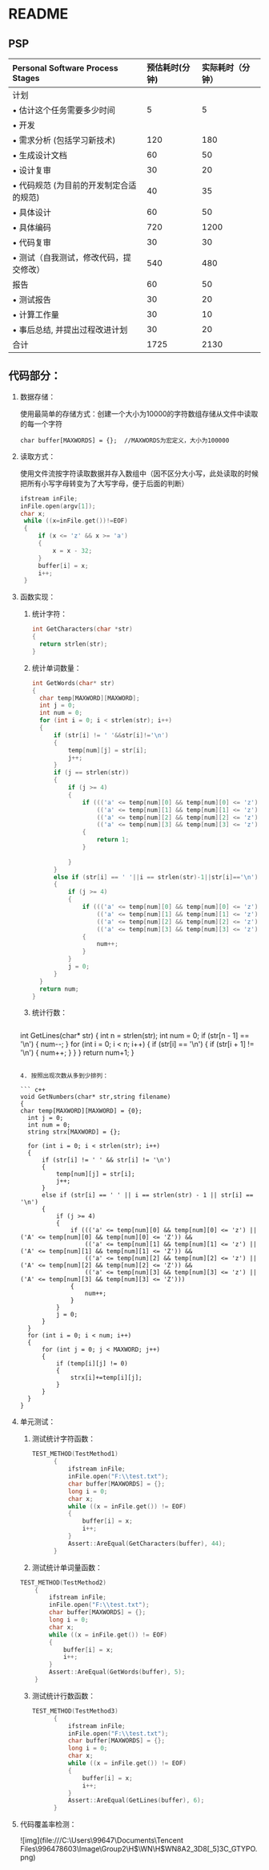 # README

## PSP

| Personal Software Process Stages        | 预估耗时(分钟) | 实际耗时（分钟） |
| :-------------------------------------- | :------------- | :--------------- |
| 计划                                    |                |                  |
| • 估计这个任务需要多少时间              | 5              | 5                |
| • 开发                                  |                |                  |
| • 需求分析 (包括学习新技术)             | 120            | 180              |
| • 生成设计文档                          | 60             | 50               |
| • 设计复审                              | 30             | 20               |
| • 代码规范 (为目前的开发制定合适的规范) | 40             | 35               |
| • 具体设计                              | 60             | 50               |
| • 具体编码                              | 720            | 1200             |
| • 代码复审                              | 30             | 30               |
| • 测试（自我测试，修改代码，提交修改）  | 540            | 480              |
| 报告                                    | 60             | 50               |
| • 测试报告                              | 30             | 20               |
| • 计算工作量                            | 30             | 10               |
| • 事后总结, 并提出过程改进计划          | 30             | 20               |
| 合计                                    | 1725           | 2130             |

## 代码部分：

1. 数据存储：

   使用最简单的存储方式：创建一个大小为10000的字符数组存储从文件中读取的每一个字符

   ```
   char buffer[MAXWORDS] = {};	//MAXWORDS为宏定义，大小为100000
   ```

2. 读取方式：

   使用文件流按字符读取数据并存入数组中（因不区分大小写，此处读取的时候把所有小写字母转变为了大写字母，便于后面的判断）

   ``` c++
   ifstream inFile;
   inFile.open(argv[1]);
   char x;
   	while ((x=inFile.get())!=EOF)
   	{
   		if (x <= 'z' && x >= 'a')
   		{
   			x = x - 32;
   		}
   		buffer[i] = x;
   		i++;
   	}
   ```

3. 函数实现：

   1. 统计字符：

      ``` c++
      int GetCharacters(char *str)
      {
      	return strlen(str);
      }
      ```

   2. 统计单词数量：

      ``` c++
      int GetWords(char* str)
      {
      	char temp[MAXWORD][MAXWORD];
      	int j = 0;
      	int num = 0;
      	for (int i = 0; i < strlen(str); i++)
      	{
      		if (str[i] != ' '&&str[i]!='\n')
      		{
      			temp[num][j] = str[i];
      			j++;
      		}
      		if (j == strlen(str))
      		{
      			if (j >= 4)
      			{
      				if ((('a' <= temp[num][0] && temp[num][0] <= 'z') || ('A' <= temp[num][0] && temp[num][0] <= 'Z')) &&
      					(('a' <= temp[num][1] && temp[num][1] <= 'z') || ('A' <= temp[num][1] && temp[num][1] <= 'Z')) &&
      					(('a' <= temp[num][2] && temp[num][2] <= 'z') || ('A' <= temp[num][2] && temp[num][2] <= 'Z')) &&
      					(('a' <= temp[num][3] && temp[num][3] <= 'z') || ('A' <= temp[num][3] && temp[num][3] <= 'Z')))
      				{
      					return 1;
      				}
      				
      			}
      		}
      		else if (str[i] == ' '||i == strlen(str)-1||str[i]=='\n')
      		{
      			if (j >= 4)
      			{
      				if ((('a' <= temp[num][0] && temp[num][0] <= 'z') || ('A' <= temp[num][0] && temp[num][0] <= 'Z')) &&
      					(('a' <= temp[num][1] && temp[num][1] <= 'z') || ('A' <= temp[num][1] && temp[num][1] <= 'Z')) &&
      					(('a' <= temp[num][2] && temp[num][2] <= 'z') || ('A' <= temp[num][2] && temp[num][2] <= 'Z')) &&
      					(('a' <= temp[num][3] && temp[num][3] <= 'z') || ('A' <= temp[num][3] && temp[num][3] <= 'Z')))
      				{
      					num++;
      				}
      			}
      			j = 0;
      		}
      	}
      	return num;
      }
      ```
      
   3. 统计行数：
   
      ``` c++
   int GetLines(char* str)
      {
   	int n = strlen(str);
      	int num = 0;
      	if (str[n - 1] == '\n')
      	{
      		num--;
      	}
      	for (int i = 0; i < n; i++)
      	{
      		if (str[i] == '\n')
      		{
      			if (str[i + 1] != '\n')
      			{
      				num++;
      			}
      		}
      	}
      	return num+1;
      }
      ```
   
   4. 按照出现次数从多到少排列：
   
      ``` c++
   void GetNumbers(char* str,string filename)
      {
   	char temp[MAXWORD][MAXWORD] = {0};
      	int j = 0;
      	int num = 0;
      	string strx[MAXWORD] = {};
      
      	for (int i = 0; i < strlen(str); i++)
      	{
      		if (str[i] != ' ' && str[i] != '\n')
      		{
      			temp[num][j] = str[i];
      			j++;
      		}
      		else if (str[i] == ' ' || i == strlen(str) - 1 || str[i] == '\n')
      		{
      			if (j >= 4)
      			{
      				if ((('a' <= temp[num][0] && temp[num][0] <= 'z') || ('A' <= temp[num][0] && temp[num][0] <= 'Z')) &&
      					(('a' <= temp[num][1] && temp[num][1] <= 'z') || ('A' <= temp[num][1] && temp[num][1] <= 'Z')) &&
      					(('a' <= temp[num][2] && temp[num][2] <= 'z') || ('A' <= temp[num][2] && temp[num][2] <= 'Z')) &&
      					(('a' <= temp[num][3] && temp[num][3] <= 'z') || ('A' <= temp[num][3] && temp[num][3] <= 'Z')))
      				{
      					num++;
      				}
      			}
      			j = 0;
      		}
      	}
      	for (int i = 0; i < num; i++)
      	{
      		for (int j = 0; j < MAXWORD; j++)
      		{
      			if (temp[i][j] != 0)
      			{
      				strx[i]+=temp[i][j];
      			}
      		}
      	}
      }
      ```
   
4. 单元测试：

   1. 测试统计字符函数：

      ``` c++
      TEST_METHOD(TestMethod1)
      		{
      			ifstream inFile;
      			inFile.open("F:\\test.txt");
      			char buffer[MAXWORDS] = {};
      			long i = 0;
      			char x;
      			while ((x = inFile.get()) != EOF)
      			{
      				buffer[i] = x;
      				i++;
      			}
      			Assert::AreEqual(GetCharacters(buffer), 44);
      		}
      ```

   2. 测试统计单词量函数：

   	``` c++
   TEST_METHOD(TestMethod2)
   		{
   			ifstream inFile;
   			inFile.open("F:\\test.txt");
   			char buffer[MAXWORDS] = {};
   			long i = 0;
   			char x;
   			while ((x = inFile.get()) != EOF)
   			{
   				buffer[i] = x;
   				i++;
   			}
   			Assert::AreEqual(GetWords(buffer), 5);
   		}
   	```

   3. 测试统计行数函数：

      ``` c++
      TEST_METHOD(TestMethod3)
      		{
      			ifstream inFile;
      			inFile.open("F:\\test.txt");
      			char buffer[MAXWORDS] = {};
      			long i = 0;
      			char x;
      			while ((x = inFile.get()) != EOF)
      			{
      				buffer[i] = x;
      				i++;
      			}
      			Assert::AreEqual(GetLines(buffer), 6);
      		}
      ```

5. 代码覆盖率检测：

   ![img](file:///C:\Users\99647\Documents\Tencent Files\996478603\Image\Group2\H$\WN\H$WN8A2_3D8[_5]3C_GTYPO.png)